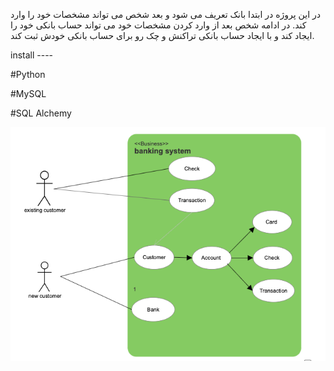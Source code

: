 در این پروژه در ابتدا بانک تعریف می شود و بعد شخص می تواند مشخصات خود را وارد کند.
در ادامه شخص بعد از وارد کردن مشخصات خود می تواند حساب بانکی خود را ایجاد کند و با ایجاد حساب بانکی تراکنش و چک رو برای حساب بانکی خودش ثبت کند.


install ----    

#Python

#MySQL

#SQL Alchemy


<img src="https://github.com/Aliakbar-omidi/bank/blob/main/image.png">

